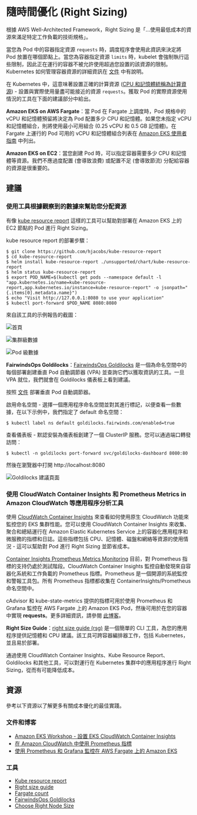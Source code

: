 # 隨時間優化 (Right Sizing)

根據 AWS Well-Architected Framework，Right Sizing 是「...使用最低成本的資源來滿足特定工作負載的技術規格」。

當您為 Pod 中的容器指定資源 `requests` 時，調度程序會使用此資訊來決定將 Pod 放置在哪個節點上。當您為容器指定資源 `limits` 時，kubelet 會強制執行這些限制，因此正在運行的容器不被允許使用超過您設置的該資源的限制。Kubernetes 如何管理容器資源的詳細資訊在 [文件](https://kubernetes.io/docs/concepts/configuration/manage-resources-containers/) 中有說明。

在 Kubernetes 中，這意味著設置正確的計算資源 ([CPU 和記憶體統稱為計算資源](https://kubernetes.io/docs/concepts/configuration/manage-resources-containers/)) - 設置與實際使用量盡可能接近的資源 `requests`。獲取 Pod 的實際資源使用情況的工具在下面的建議部分中給出。

**Amazon EKS on AWS Fargate**：當 Pod 在 Fargate 上調度時，Pod 規格中的 vCPU 和記憶體預留將決定為 Pod 配置多少 CPU 和記憶體。如果您未指定 vCPU 和記憶體組合，則將使用最小可用組合 (0.25 vCPU 和 0.5 GB 記憶體)。在 Fargate 上運行的 Pod 可用的 vCPU 和記憶體組合列表在 [Amazon EKS 使用者指南](https://docs.aws.amazon.com/eks/latest/userguide/fargate-pod-configuration.html) 中列出。

**Amazon EKS on EC2**：當您創建 Pod 時，可以指定容器需要多少 CPU 和記憶體等資源。我們不應過度配置 (會導致浪費) 或配置不足 (會導致節流) 分配給容器的資源是很重要的。

## 建議
### 使用工具根據觀察到的數據來幫助您分配資源
有像 [kube resource report](https://github.com/hjacobs/kube-resource-report) 這樣的工具可以幫助對部署在 Amazon EKS 上的 EC2 節點的 Pod 進行 Right Sizing。

kube resource report 的部署步驟：
```
$ git clone https://github.com/hjacobs/kube-resource-report
$ cd kube-resource-report
$ helm install kube-resource-report ./unsupported/chart/kube-resource-report
$ helm status kube-resource-report
$ export POD_NAME=$(kubectl get pods --namespace default -l "app.kubernetes.io/name=kube-resource-report,app.kubernetes.io/instance=kube-resource-report" -o jsonpath="{.items[0].metadata.name}")
$ echo "Visit http://127.0.0.1:8080 to use your application"
$ kubectl port-forward $POD_NAME 8080:8080
```
來自該工具的示例報告的截圖：

![首頁](../images/kube-resource-report1.png)

![集群級數據](../images/kube-resource-report2.png)

![Pod 級數據](../images/kube-resource-report3.png)

**FairwindsOps Goldilocks**：[FairwindsOps Goldilocks](https://github.com/FairwindsOps/goldilocks) 是一個為命名空間中的每個部署創建垂直 Pod 自動調節器 (VPA) 並查詢它們以獲取資訊的工具。一旦 VPA 就位，我們就會在 Goldilocks 儀表板上看到建議。

按照 [文件](https://docs.aws.amazon.com/eks/latest/userguide/vertical-pod-autoscaler.html) 部署垂直 Pod 自動調節器。

啟用命名空間 - 選擇一個應用程序命名空間並對其進行標記，以便查看一些數據，在以下示例中，我們指定了 default 命名空間：

```
$ kubectl label ns default goldilocks.fairwinds.com/enabled=true
```

查看儀表板 - 默認安裝為儀表板創建了一個 ClusterIP 服務。您可以通過端口轉發訪問：

```
$ kubectl -n goldilocks port-forward svc/goldilocks-dashboard 8080:80
```

然後在瀏覽器中打開 http://localhost:8080

![Goldilocks 建議頁面](../images/Goldilocks.png)

### 使用 CloudWatch Container Insights 和 Prometheus Metrics in Amazon CloudWatch 等應用程序分析工具

使用 [CloudWatch Container Insights](https://docs.aws.amazon.com/AmazonCloudWatch/latest/monitoring/deploy-container-insights-EKS.html) 來查看如何使用原生 CloudWatch 功能來監控您的 EKS 集群性能。您可以使用 CloudWatch Container Insights 來收集、聚合和總結運行在 Amazon Elastic Kubernetes Service 上的容器化應用程序和微服務的指標和日誌。這些指標包括 CPU、記憶體、磁盤和網絡等資源的使用情況 - 這可以幫助對 Pod 進行 Right Sizing 並節省成本。

[Container Insights Prometheus Metrics Monitoring](https://docs.aws.amazon.com/AmazonCloudWatch/latest/monitoring/ContainerInsights-Prometheus-metrics.html) 目前，對 Prometheus 指標的支持仍處於測試階段。CloudWatch Container Insights 監控自動發現來自容器化系統和工作負載的 Prometheus 指標。Prometheus 是一個開源的系統監控和警報工具包。所有 Prometheus 指標都收集在 ContainerInsights/Prometheus 命名空間中。

cAdvisor 和 kube-state-metrics 提供的指標可用於使用 Prometheus 和 Grafana 監控在 AWS Fargate 上的 Amazon EKS Pod，然後可用於在您的容器中實現 **requests**。更多詳細資訊，請參閱 [此博客](https://aws.amazon.com/blogs/containers/monitoring-amazon-eks-on-aws-fargate-using-prometheus-and-grafana/)。

**Right Size Guide**：[right size guide (rsg)](https://mhausenblas.info/right-size-guide/) 是一個簡單的 CLI 工具，為您的應用程序提供記憶體和 CPU 建議。該工具可跨容器編排器工作，包括 Kubernetes，並且易於部署。

通過使用 CloudWatch Container Insights、Kube Resource Report、Goldilocks 和其他工具，可以對運行在 Kubernetes 集群中的應用程序進行 Right Sizing，從而有可能降低成本。

## 資源
參考以下資源以了解更多有關成本優化的最佳實踐。

### 文件和博客
+ [Amazon EKS Workshop - 設置 EKS CloudWatch Container Insights](https://www.eksworkshop.com/intermediate/250_cloudwatch_container_insights/)
+ [在 Amazon CloudWatch 中使用 Prometheus 指標](https://aws.amazon.com/blogs/containers/using-prometheus-metrics-in-amazon-cloudwatch/)
+ [使用 Prometheus 和 Grafana 監控在 AWS Fargate 上的 Amazon EKS](https://aws.amazon.com/blogs/containers/monitoring-amazon-eks-on-aws-fargate-using-prometheus-and-grafana/)

### 工具
+ [Kube resource report](https://github.com/hjacobs/kube-resource-report)
+ [Right size guide](https://github.com/mhausenblas/right-size-guide)
+ [Fargate count](https://github.com/mreferre/fargatecount)
+ [FairwindsOps Goldilocks](https://github.com/FairwindsOps/goldilocks)
+ [Choose Right Node Size](https://learnk8s.io/research#choosing-node-size)